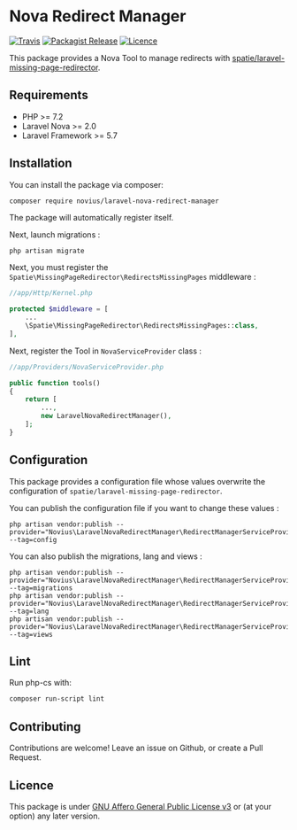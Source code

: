 # Nova Redirect Manager

[![Travis](https://img.shields.io/travis/novius/laravel-nova-redirect-manager.svg?maxAge=1800&style=flat-square)](https://travis-ci.org/novius/laravel-nova-redirect-manager)
[![Packagist Release](https://img.shields.io/packagist/v/novius/laravel-nova-redirect-manager.svg?maxAge=1800&style=flat-square)](https://packagist.org/packages/novius/laravel-nova-redirect-manager)
[![Licence](https://img.shields.io/packagist/l/novius/laravel-nova-redirect-manager.svg?maxAge=1800&style=flat-square)](https://github.com/novius/laravel-nova-redirect-manager#licence)

This package provides a Nova Tool to manage redirects with [spatie/laravel-missing-page-redirector](https://github.com/spatie/laravel-missing-page-redirector).

## Requirements

* PHP >= 7.2
* Laravel Nova >= 2.0
* Laravel Framework >= 5.7

## Installation

You can install the package via composer:

```sh
composer require novius/laravel-nova-redirect-manager
```

The package will automatically register itself.

Next, launch migrations :

```ssh
php artisan migrate
```

Next, you must register the `Spatie\MissingPageRedirector\RedirectsMissingPages` middleware :

```php
//app/Http/Kernel.php

protected $middleware = [
    ...
    \Spatie\MissingPageRedirector\RedirectsMissingPages::class,
],
```

Next, register the Tool in `NovaServiceProvider` class :

```php
//app/Providers/NovaServiceProvider.php

public function tools()
{
    return [
        ...,
        new LaravelNovaRedirectManager(),
    ];
}
```

## Configuration

This package provides a configuration file whose values overwrite the configuration of `spatie/laravel-missing-page-redirector`.

You can publish the configuration file if you want to change these values :
```
php artisan vendor:publish --provider="Novius\LaravelNovaRedirectManager\RedirectManagerServiceProvider" --tag=config
```

You can also publish the migrations, lang and views :
```
php artisan vendor:publish --provider="Novius\LaravelNovaRedirectManager\RedirectManagerServiceProvider" --tag=migrations
php artisan vendor:publish --provider="Novius\LaravelNovaRedirectManager\RedirectManagerServiceProvider" --tag=lang
php artisan vendor:publish --provider="Novius\LaravelNovaRedirectManager\RedirectManagerServiceProvider" --tag=views
```

## Lint

Run php-cs with:

```sh
composer run-script lint
```

## Contributing

Contributions are welcome!
Leave an issue on Github, or create a Pull Request.


## Licence

This package is under [GNU Affero General Public License v3](http://www.gnu.org/licenses/agpl-3.0.html) or (at your option) any later version.
